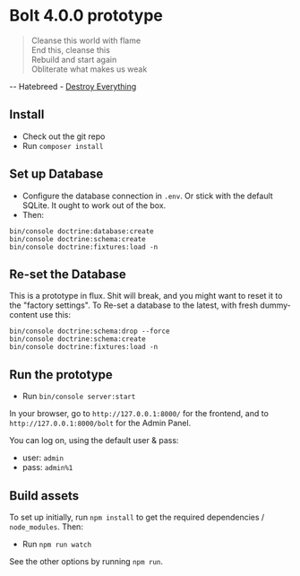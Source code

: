 Bolt 4.0.0 prototype
====================

> Cleanse this world with flame  
> End this, cleanse this  
> Rebuild and start again  
> Obliterate what makes us weak  

-- Hatebreed - [Destroy Everything](https://www.youtube.com/watch?v=DBwgX8yBqsw)

Install
-------

  - Check out the git repo
  - Run `composer install`

Set up Database
---------------

  - Configure the database connection in `.env`. Or stick with the default
    SQLite. It ought to work out of the box.
  - Then:

```
bin/console doctrine:database:create
bin/console doctrine:schema:create
bin/console doctrine:fixtures:load -n
```

Re-set the Database
-------------------

This is a prototype in flux. Shit will break, and you might want to reset it to
the "factory settings". To Re-set a database to the latest, with fresh
dummy-content use this:

```
bin/console doctrine:schema:drop --force
bin/console doctrine:schema:create
bin/console doctrine:fixtures:load -n
```

Run the prototype
-----------------

  - Run `bin/console server:start`

In your browser, go to `http://127.0.0.1:8000/` for the frontend, and to
`http://127.0.0.1:8000/bolt` for the Admin Panel.

You can log on, using the default user & pass:

 - user: `admin`
 - pass: `admin%1`

Build assets
------------

To set up initially, run `npm install` to get the required dependencies /
`node_modules`. Then:

  - Run `npm run watch`

See the other options by running `npm run`.
